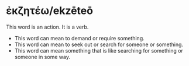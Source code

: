 # ἐκζητέω/ekzēteō
This word is an action. It is a verb.

* This word can mean to demand or require something.
* This word can mean to seek out or search for someone or something. 
* This word can mean something that is like searching for something or someone in some way.
